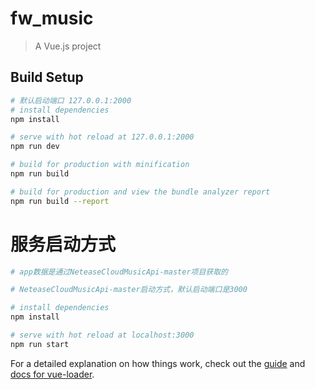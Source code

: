 # fw_music

> A Vue.js project

## Build Setup

``` bash
# 默认启动端口 127.0.0.1:2000
# install dependencies
npm install

# serve with hot reload at 127.0.0.1:2000
npm run dev

# build for production with minification
npm run build

# build for production and view the bundle analyzer report
npm run build --report
```

# 服务启动方式
``` bash
# app数据是通过NeteaseCloudMusicApi-master项目获取的

# NeteaseCloudMusicApi-master启动方式，默认启动端口是3000

# install dependencies
npm install

# serve with hot reload at localhost:3000
npm run start
```

For a detailed explanation on how things work, check out the [guide](http://vuejs-templates.github.io/webpack/) and [docs for vue-loader](http://vuejs.github.io/vue-loader).
